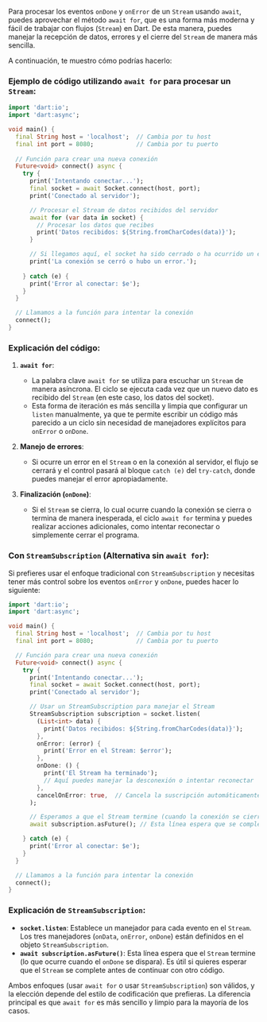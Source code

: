 Para procesar los eventos `onDone` y `onError` de un `Stream` usando `await`, puedes aprovechar el método `await for`, que es una forma más moderna y fácil de trabajar con flujos (`Stream`) en Dart. De esta manera, puedes manejar la recepción de datos, errores y el cierre del `Stream` de manera más sencilla.

A continuación, te muestro cómo podrías hacerlo:

### Ejemplo de código utilizando `await for` para procesar un `Stream`:

```dart
import 'dart:io';
import 'dart:async';

void main() {
  final String host = 'localhost';  // Cambia por tu host
  final int port = 8080;            // Cambia por tu puerto
  
  // Función para crear una nueva conexión
  Future<void> connect() async {
    try {
      print('Intentando conectar...');
      final socket = await Socket.connect(host, port);
      print('Conectado al servidor');

      // Procesar el Stream de datos recibidos del servidor
      await for (var data in socket) {
        // Procesar los datos que recibes
        print('Datos recibidos: ${String.fromCharCodes(data)}');
      }

      // Si llegamos aquí, el socket ha sido cerrado o ha ocurrido un error
      print('La conexión se cerró o hubo un error.');
      
    } catch (e) {
      print('Error al conectar: $e');
    }
  }

  // Llamamos a la función para intentar la conexión
  connect();
}
```

### Explicación del código:

1. **`await for`**:
   - La palabra clave `await for` se utiliza para escuchar un `Stream` de manera asíncrona. El ciclo se ejecuta cada vez que un nuevo dato es recibido del `Stream` (en este caso, los datos del socket).
   - Esta forma de iteración es más sencilla y limpia que configurar un `listen` manualmente, ya que te permite escribir un código más parecido a un ciclo sin necesidad de manejadores explícitos para `onError` o `onDone`.

2. **Manejo de errores**:
   - Si ocurre un error en el `Stream` o en la conexión al servidor, el flujo se cerrará y el control pasará al bloque `catch (e)` del `try-catch`, donde puedes manejar el error apropiadamente.

3. **Finalización (`onDone`)**:
   - Si el `Stream` se cierra, lo cual ocurre cuando la conexión se cierra o termina de manera inesperada, el ciclo `await for` termina y puedes realizar acciones adicionales, como intentar reconectar o simplemente cerrar el programa.

### Con `StreamSubscription` (Alternativa sin `await for`):

Si prefieres usar el enfoque tradicional con `StreamSubscription` y necesitas tener más control sobre los eventos `onError` y `onDone`, puedes hacer lo siguiente:

```dart
import 'dart:io';
import 'dart:async';

void main() {
  final String host = 'localhost';  // Cambia por tu host
  final int port = 8080;            // Cambia por tu puerto

  // Función para crear una nueva conexión
  Future<void> connect() async {
    try {
      print('Intentando conectar...');
      final socket = await Socket.connect(host, port);
      print('Conectado al servidor');

      // Usar un StreamSubscription para manejar el Stream
      StreamSubscription subscription = socket.listen(
        (List<int> data) {
          print('Datos recibidos: ${String.fromCharCodes(data)}');
        },
        onError: (error) {
          print('Error en el Stream: $error');
        },
        onDone: () {
          print('El Stream ha terminado');
          // Aquí puedes manejar la desconexión o intentar reconectar
        },
        cancelOnError: true,  // Cancela la suscripción automáticamente en caso de error
      );

      // Esperamos a que el Stream termine (cuando la conexión se cierre o haya un error)
      await subscription.asFuture(); // Esta línea espera que se complete el Stream

    } catch (e) {
      print('Error al conectar: $e');
    }
  }

  // Llamamos a la función para intentar la conexión
  connect();
}
```

### Explicación de `StreamSubscription`:
- **`socket.listen`**: Establece un manejador para cada evento en el `Stream`. Los tres manejadores (`onData`, `onError`, `onDone`) están definidos en el objeto `StreamSubscription`.
- **`await subscription.asFuture()`**: Esta línea espera que el `Stream` termine (lo que ocurre cuando el `onDone` se dispara). Es útil si quieres esperar que el `Stream` se complete antes de continuar con otro código.
  
Ambos enfoques (usar `await for` o usar `StreamSubscription`) son válidos, y la elección depende del estilo de codificación que prefieras. La diferencia principal es que `await for` es más sencillo y limpio para la mayoría de los casos.